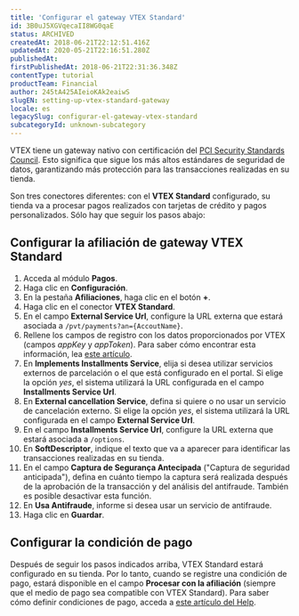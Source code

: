 ```yaml
---
title: 'Configurar el gateway VTEX Standard'
id: 3B0uJ5XGVqecaII8WG0qaE
status: ARCHIVED
createdAt: 2018-06-21T22:12:51.416Z
updatedAt: 2020-05-21T22:16:51.280Z
publishedAt: 
firstPublishedAt: 2018-06-21T22:31:36.348Z
contentType: tutorial
productTeam: Financial
author: 245tA425AIeioKAk2eaiwS
slugEN: setting-up-vtex-standard-gateway
locale: es
legacySlug: configurar-el-gateway-vtex-standard
subcategoryId: unknown-subcategory
---
```


VTEX tiene un gateway nativo con certificación del [PCI Security Standards Council](/es/faq/que-es-el-pci-ssc). Esto significa que sigue los más altos estándares de seguridad de datos, garantizando más protección para las transacciones realizadas en su tienda.

Son tres conectores diferentes: con el __VTEX Standard__ configurado, su tienda va a procesar pagos realizados con tarjetas de crédito y pagos personalizados. Sólo hay que seguir los pasos abajo:

## Configurar la afiliación de gateway VTEX Standard
1. Acceda al módulo __Pagos__.
2. Haga clic en __Configuración__.
3. En la pestaña __Afiliaciones__, haga clic en el botón __+__.
4. Haga clic en el conector __VTEX Standard__.
5. En el campo __External Service Url__, configure la URL externa que estará asociada a `/pvt/payments?an={AccoutName}`.
6. Rellene los campos de registro con los datos proporcionados por VTEX (campos _appKey_ y _appToken_). Para saber cómo encontrar esta información, lea [este artículo](/es/tutorial/crear-appkey-y-apptoken-para-autenticar-las-integraciones).
7. En __Implements Installments Service__, elija si desea utilizar servicios externos de parcelación o el que está configurado en el portal. Si elige la opción _yes_, el sistema utilizará la URL configurada en el campo __Installments Service Url__.
8. En __External cancellation Service__, defina si quiere o no usar un servicio de cancelación externo. Si elige la opción _yes_, el sistema utilizará la URL configurada en el campo __External Service Url__.
9. En el campo __Installments Service Url__, configure la URL externa que estará asociada a `/options`.
10. En __SoftDescriptor__, indique el texto que va a aparecer para identificar las transacciones realizadas en su tienda.
11. En el campo __Captura de Segurança Antecipada__ ("Captura de seguridad anticipada"), defina en cuánto tiempo la captura será realizada después de la aprobación de la transacción y del análisis del antifraude. También es posible desactivar esta función.
12. En __Usa Antifraude__, informe si desea usar un servicio de antifraude.
13. Haga clic en __Guardar__.

## Configurar la condición de pago
Después de seguir los pasos indicados arriba, VTEX Standard estará configurado en su tienda. Por lo tanto, cuando se registre una condición de pago, estará disponible en el campo __Procesar con la afiliación__ (siempre que el medio de pago sea compatible con VTEX Standard). 
Para saber cómo definir condiciones de pago, acceda a [este artículo del Help](/es/tutorial/condiciones-de-pago).
